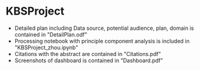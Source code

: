 # KBSProject

 - Detailed plan including Data source, potential audience, plan, domain is contained in "DetailPlan.odf"
 - Processing notebook with principle component analysis is included in "KBSProject_zhou.ipynb"
 - Citations with the abstract are contained in "Citations.pdf" 
 - Screenshots of dashboard is contained in "Dashboard.pdf"
